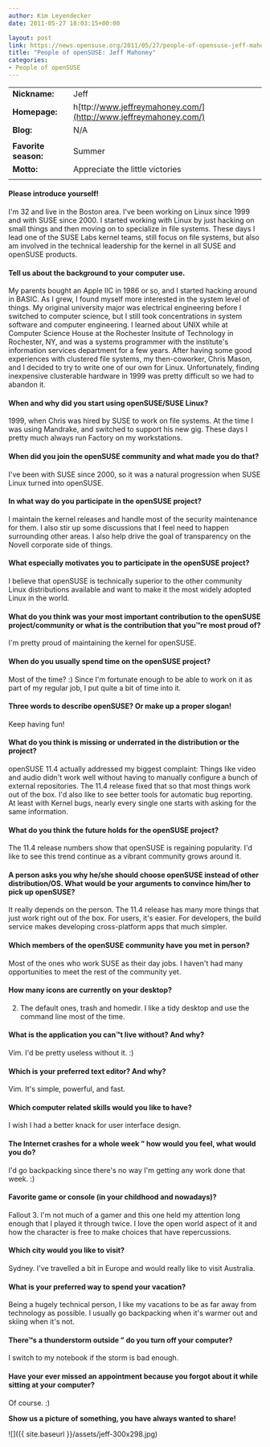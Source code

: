 ```yaml
---
author: Kim Leyendecker
date: 2011-05-27 18:03:15+00:00

layout: post
link: https://news.opensuse.org/2011/05/27/people-of-opensuse-jeff-mahoney/
title: "People of openSUSE: Jeff Mahoney"
categories:
- People of openSUSE
---
```




<!-- more -->


|||
|--- |--- |
|**Nickname:**|Jeff|
|**Homepage:**|h[ttp://www.jeffreymahoney.com/](http://www.jeffreymahoney.com/)|
|**Blog:**|N/A|
|||
|**Favorite season:**|Summer|
|**Motto:**|Appreciate the little victories|
|||



#### Please introduce yourself!




I'm 32 and live in the Boston area. I've been working on Linux since 1999 and with SUSE since 2000. I started working with Linux by just hacking on small things and then moving on to specialize in file systems. These days I lead one of the SUSE Labs kernel teams, still focus on file systems, but also am involved in the technical leadership for the kernel in all SUSE and openSUSE products.





#### Tell us about the background to your computer use.




My parents bought an Apple IIC in 1986 or so, and I started hacking around in BASIC. As I grew, I found myself more interested in the system level of things. My original university major was electrical engineering before I switched to computer science, but I still took concentrations in system software and computer engineering. I learned about UNIX while at Computer Science House at the Rochester Insitute of Technology in Rochester, NY, and was a systems programmer with the institute's information services department for a few years. After having some good experiences with clustered file systems, my then-coworker, Chris Mason, and I decided to try to write one of our own for Linux. Unfortunately, finding inexpensive clusterable hardware in 1999 was pretty difficult so we had to abandon it.





#### When and why did you start using openSUSE/SUSE Linux?




1999, when Chris was hired by SUSE to work on file systems. At the time I was using Mandrake, and switched to support his new gig. These days I pretty much always run Factory on my workstations.





#### When did you join the openSUSE community and what made you do that?




I've been with SUSE since 2000, so it was a natural progression when SUSE Linux turned into openSUSE.





#### In what way do you participate in the openSUSE project?




I maintain the kernel releases and handle most of the security maintenance for them. I also stir up some discussions that I feel need to happen surrounding other areas. I also help drive the goal of transparency on the Novell corporate side of things.





#### What especially motivates you to participate in the openSUSE project?




I believe that openSUSE is technically superior to the other community Linux distributions available and want to make it the most widely adopted Linux in the world.








#### What do you think was your most important contribution to the openSUSE project/community or what is the contribution that you™re most proud of?




I'm pretty proud of maintaining the kernel for openSUSE.








#### When do you usually spend time on the openSUSE project?




Most of the time? :) Since I'm fortunate enough to be able to work on it as part of my regular job, I put quite a bit of time into it.








#### Three words to describe openSUSE? Or make up a proper slogan!




Keep having fun!








#### What do you think is missing or underrated in the distribution or the project?




openSUSE 11.4 actually addressed my biggest complaint: Things like video and audio didn't work well without having to manually configure a bunch of external repositories. The 11.4 release fixed that so that most things work out of the box. I'd also like to see better tools for automatic bug reporting. At least with Kernel bugs, nearly every single one starts with asking for the same information.





#### What do you think the future holds for the openSUSE project?




The 11.4 release numbers show that openSUSE is regaining popularity. I'd like to see this trend continue as a vibrant community grows around it.








#### A person asks you why he/she should choose openSUSE instead of other distribution/OS. What would be your arguments to convince him/her to pick up openSUSE?







It really depends on the person. The 11.4 release has many more things that just work right out of the box. For users, it's easier. For developers, the build service makes developing cross-platform apps that much simpler.








#### Which members of the openSUSE community have you met in person?




Most of the ones who work SUSE as their day jobs. I haven't had many opportunities to meet the rest of the community yet.





#### How many icons are currently on your desktop?




2. The default ones, trash and homedir. I like a tidy desktop and use the command line most of the time.








#### What is the application you can™t live without? And why?




Vim. I'd be pretty useless without it. :)





#### Which is your preferred text editor? And why?




Vim. It's simple, powerful, and fast.





#### Which computer related skills would you like to have?




I wish I had a better knack for user interface design.








#### The Internet crashes for a whole week ” how would you feel, what would you do?




I'd go backpacking since there's no way I'm getting any work done that week. :)








#### Favorite game or console (in your childhood and nowadays)?




Fallout 3. I'm not much of a gamer and this one held my attention long enough that I played it through twice. I love the open world aspect of it and how the character is free to make choices that have repercussions.








#### Which city would you like to visit?




Sydney. I've travelled a bit in Europe and would really like to visit Australia.








#### What is your preferred way to spend your vacation?




Being a hugely technical person, I like my vacations to be as far away from technology as possible. I usually go backpacking when it's warmer out and skiing when it's not.








#### There™s a thunderstorm outside ” do you turn off your computer?




I switch to my notebook if the storm is bad enough.








#### Have your ever missed an appointment because you forgot about it while sitting at your computer?




Of course. :)




**Show us a picture of something, you have always wanted to share!**




![]({{ site.baseurl }}/assets/jeff-300x298.jpg)




		
